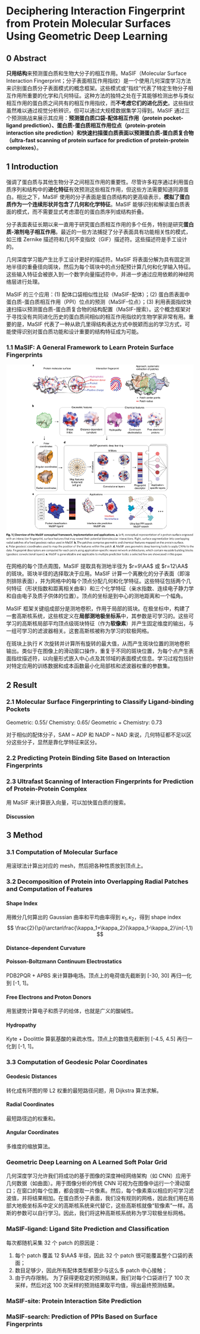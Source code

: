 # Deciphering Interaction Fingerprint from Protein Molecular Surfaces Using Geometric Deep Learning

## 0 Abstract

**只用结构**来预测蛋白质和生物大分子的相互作用。MaSIF（Molecular Surface Interaction Fingerprint；分子表面相互作用指纹）是一个使用几何深度学习方法来识别蛋白质分子表面模式的概念框架。这些模式或“指纹”代表了特定生物分子相互作用所重要的化学和几何特征。这种方法的独特之处在于其能够检测出参与类似相互作用的蛋白质之间共有的相互作用指纹，而**不考虑它们的进化历史**。这些指纹虽然难以通过视觉分析辨识，但可以通过大规模数据集学习得到。MaSIF 通过三个预测挑战来展示其应用：**预测蛋白质口袋-配体相互作用（protein pocket-ligand prediction）、蛋白质-蛋白质相互作用位点（protein-protein interaction site prediction）和快速扫描蛋白质表面以预测蛋白质-蛋白质复合物（ultra-fast scanning of protein surface for prediction of protein-protein complexes）**。

## 1 Introduction

强调了蛋白质与其他生物分子之间相互作用的重要性。尽管许多程序通过利用蛋白质序列和结构中的**进化特征**有效预测这些相互作用，但这些方法需要知道同源蛋白。相比之下，MaSIF 使用的分子表面是蛋白质结构的更高级表示，**模拟了蛋白质作为一个连续形状并包含了几何和化学特征**。MaSIF 能够识别和解读蛋白质表面的模式，而不需要显式考虑潜在的蛋白质序列或结构折叠。

分子表面表征长期以来一直用于研究蛋白质相互作用的多个任务，特别是研究**蛋白质-溶剂电子相互作用**。最近的一些方法捕捉了分子表面具有功能相关性的模式，如三维 Zernike 描述符和几何不变指纹（GIF）描述符。这些描述符是手工设计的。

几何深度学习能产生比手工设计更好的描述符。MaSIF 将表面分解为具有固定测地半径的重叠径向斑块，然后为每个斑块中的点分配预计算几何和化学输入特征。这些输入特征会被嵌入到一个数字向量描述符中，并进一步通过应用依赖的神经网络层进行处理。

MaSIF 的三个应用：(1) 配体口袋相似性比较（MaSIF-配体）；(2) 蛋白质表面中蛋白质-蛋白质相互作用（PPI）位点的预测（MaSIF-位点）；(3) 利用表面指纹快速扫描以预测蛋白质-蛋白质复合物的结构配置（MaSIF-搜索）。这个概念框架对于寻找没有共同进化历史的蛋白质间相似的相互作用指纹的生物学家非常有用。重要的是，MaSIF 代表了一种从欧几里得结构表达方式中脱颖而出的学习方式，可能使得识别对蛋白质功能和设计重要的结构特征成为可能。

### 1.1 MaSIF: A General Framework to Learn Protein Surface Fingerprints

![](images/masif.png)

在网格的每个顶点周围，MaSIF 提取具有测地半径为 $r=9\AA$ 或 $r=12\AA$ 的斑块。斑块半径的选择取决于应用。MaSIF 计算一个离散化的分子表面（即溶剂排除表面），并为网格中的每个顶点分配几何和化学特征。这些特征包括两个几何特征（形状指数和距离相关曲率）和三个化学特征（亲水指数、连续电子静力学和自由电子及质子供体的位置）。顶点的坐标是到中心的测地距离和一个幅角。

MaSIF 框架关键组成部分是测地卷积，作用于局部的斑块。在极坐标中，构建了一套高斯核系统，这些核定义在**局部测地极坐标系**中，其参数是可学习的。这些可学习的高斯核局部平均顶点级斑块特征（作为**软像素**）并产生固定维度的输出，与一组可学习的滤波器相关。这套高斯核被称为学习的软极网格。

在斑块上执行 $K$ 次旋转并计算所有旋转的最大值，从而产生斑块位置的测地卷积输出。类似于在图像上的滑动窗口操作，重复于不同的斑块位置，为每个点产生表面指纹描述符，以向量形式嵌入中心点及其邻域的表面模式信息。学习过程包括针对特定应用的训练数据和成本函数最小化局部核和滤波器权重的参数集。

## 2 Result

### 2.1 Molecular Surface Fingerprinting to Classify Ligand-binding Pockets

Geometric: 0.55/ Chemistry: 0.65/ Geometric + Chemistry: 0.73

对于相似的配体分子，SAM ~ ADP 和 NADP ~ NAD 来说，几何特征都不足以区分这些分子，显然是靠化学特征来区分。

### 2.2 Predicting Protein Binding Site Based on Interaction Fingerprints

### 2.3 Ultrafast Scanning of Interaction Fingerprints for Prediction of Protein-Protein Complex

用 MaSIF 来计算嵌入向量，可以加快蛋白质的搜索。

#### Discussion

## 3 Method

### 3.1 Computation of Molecular Surface

用滚球法计算出对应的 mesh，然后把各种性质放到顶点上。

### 3.2 Decomposition of Protein into Overlapping Radial Patches and Computation of Features

#### Shape Index

用微分几何算出的 Gaussian 曲率和平均曲率得到 $\kappa_1,\kappa_2$，得到 shape index
$$
\frac{2}{\pi}\arctan\frac{\kappa_1+\kappa_2}{\kappa_1-\kappa_2}\in(-1,1)
$$

#### Distance-dependent Curvature

#### Poisson-Boltzmann Continuum Electrostatics

PDB2PQR + APBS 来计算静电场。顶点上的电荷值先截断到 [-30, 30] 再归一化到 [-1, 1]。

#### Free Electrons and Proton Donors

用氢键势计算电子和质子的给体，也就是广义的酸碱性。

#### Hydropathy

Kyte + Doolittle 算氨基酸的亲疏水性。顶点上的数值先截断到 [-4.5, 4.5] 再归一化到 [-1, 1]。

### 3.3 Computation of Geodesic Polar Coordinates

#### Geodesic Distances

转化成有环图的带 L2 权重的最短路径问题，用 Dijkstra 算法求解。

#### Radial Coordinates

最短路径边的权重和。

#### Angular Coordinates

多维度的缩放算法。

### Geometric Deep Learning on A Learned Soft Polar Grid

几何深度学习允许我们将成功的基于图像的深度神经网络架构（如 CNN）应用于几何数据（如曲面）。用于图像分析的传统 CNN 可视为在图像中运行一个滑动窗口；在窗口的每个位置，都会提取一片像素。然后，每个像素乘以相应的可学习滤波值，并将结果相加。在蛋白质分子表面，我们没有规则的网格，因此我们用在局部大地极坐标系中定义的高斯核系统来代替它，这些高斯核就像“软像素”一样。高斯的参数可以自行学习。因此，我们将这种高斯核系统称为学习软极坐标网格。

### MaSIF-ligand:  Ligand Site Prediction and Classification

每次都随机采集 32 个 patch 的原因是：
1. 每个 patch 覆盖 12 $\AA$ 半径，因此 32 个 patch 很可能覆盖整个口袋的表面；
2. 数目足够少，因此所有配体类型都至少与这么多 patch 中心接触；
3. 由于内存限制。
为了获得更稳定的预测结果，我们对每个口袋进行了 100 次采样，然后对这 100 次采样的预测结果取平均值，得出最终预测结果。

### MaSIF-site: Protein Interaction Site Prediction

### MaSIF-search: Prediction of PPIs Based on Surface Fingerprints

